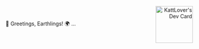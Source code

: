 <style>
  .container {
    display: flex;
    align-items: center;
  }

  span {
    width: 50%; /* Adjust the width as needed */
    max-width: 400px; /* Set a maximum width for the span */
  }

  a {
    width: 50%; /* Adjust the width as needed */
    text-align: right; /* Align the link to the right within its container */
  }
</style>

<div class="container">
  <span class="text">🚀 Greetings, Earthlings! 🌍 ... </span>
  <a class="image" href="https://app.daily.dev/KattLover">
    <img src="https://api.daily.dev/devcards/67ec79e8c03c4f7bbbab4dfdcfdc90d4.png?r=ze8" width="100" alt="KattLover's Dev Card"/>
  </a>
</div>
